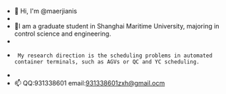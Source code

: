 - 👋 Hi, I'm @maerjianis
- 
- 🌱I am a graduate student in Shanghai Maritime University, majoring in control science and engineering. 
- 
-      My research direction is the scheduling problems in automated container terminals, such as AGVs or QC and YC scheduling.
-      
- 📫 QQ:931338601     email:931338601zxh@gmail.ocm
